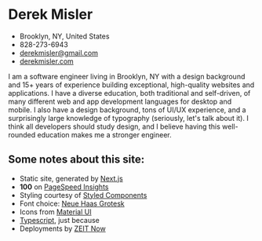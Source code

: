 # Derek Misler
- Brooklyn, NY, United States
- 828-273-6943
- derekmisler@gmail.com
- [derekmisler.com](https://derekmisler.com)

I am a software engineer living in Brooklyn, NY with a design background and 15+ years of experience building exceptional, high-quality websites and applications. I have a diverse education, both traditional and self-driven, of many different web and app development languages for desktop and mobile. I also have a design background, tons of UI/UX experience, and a surprisingly large knowledge of typography (seriously, let's talk about it). I think all developers should study design, and I believe having this well-rounded education makes me a stronger engineer.

## Some notes about this site:

- Static site, generated by [Next.js](https://nextjs.org/)
- **100** on [PageSpeed Insights](https://developers.google.com/speed/pagespeed/insights/?url=https%3A%2F%2Fderekmisler.com%2F&tab=desktop)
- Styling courtesy of [Styled Components](https://styled-components.com/)
- Font choice: [Neue Haas Grotesk](https://fonts.adobe.com/fonts/neue-haas-grotesk)
- Icons from [Material UI](https://material-ui.com/components/material-icons/)
- [Typescript](https://www.typescriptlang.org/), just because
- Deployments by [ZEIT Now](https://zeit.co/)
